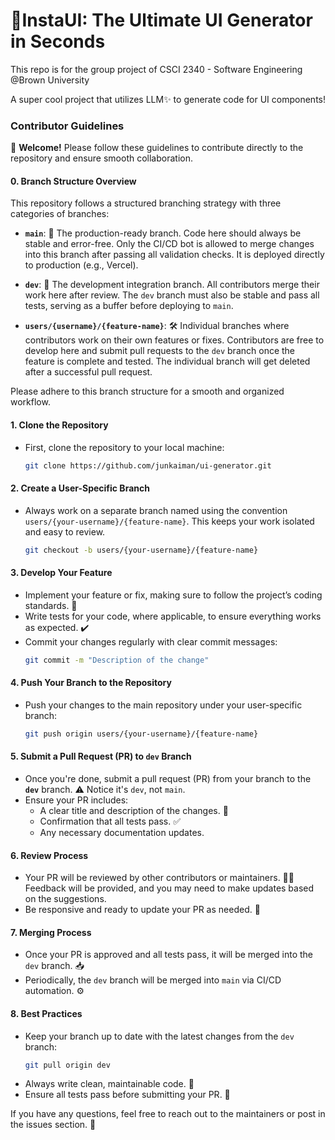 # 📐InstaUI: The Ultimate UI Generator in Seconds
This repo is for the group project of CSCI 2340 - Software Engineering @Brown University

A super cool project that utilizes LLM✨ to generate code for UI components! 

### Contributor Guidelines
👋 **Welcome!** Please follow these guidelines to contribute directly to the repository and ensure smooth collaboration.

#### 0. **Branch Structure Overview**
This repository follows a structured branching strategy with three categories of branches:

- **`main`**: 🚀 The production-ready branch. Code here should always be stable and error-free. Only the CI/CD bot is allowed to merge changes into this branch after passing all validation checks. It is deployed directly to production (e.g., Vercel).
  
- **`dev`**: 🔄 The development integration branch. All contributors merge their work here after review. The `dev` branch must also be stable and pass all tests, serving as a buffer before deploying to `main`.

- **`users/{username}/{feature-name}`**: 🛠️ Individual branches where contributors work on their own features or fixes. Contributors are free to develop here and submit pull requests to the `dev` branch once the feature is complete and tested. The individual branch will get deleted after a successful pull request.

Please adhere to this branch structure for a smooth and organized workflow. 

#### 1. **Clone the Repository**
   - First, clone the repository to your local machine:
     ```bash
     git clone https://github.com/junkaiman/ui-generator.git
     ```

#### 2. **Create a User-Specific Branch**
   - Always work on a separate branch named using the convention `users/{your-username}/{feature-name}`. This keeps your work isolated and easy to review.
     ```bash
     git checkout -b users/{your-username}/{feature-name}
     ```

#### 3. **Develop Your Feature**
   - Implement your feature or fix, making sure to follow the project’s coding standards. 📏
   - Write tests for your code, where applicable, to ensure everything works as expected. ✔️
   - Commit your changes regularly with clear commit messages:
     ```bash
     git commit -m "Description of the change"
     ```

#### 4. **Push Your Branch to the Repository**
   - Push your changes to the main repository under your user-specific branch:
     ```bash
     git push origin users/{your-username}/{feature-name}
     ```

#### 5. **Submit a Pull Request (PR) to `dev` Branch**
   - Once you're done, submit a pull request (PR) from your branch to the **`dev`** branch. ⚠️ Notice it's `dev`, not `main`.
   - Ensure your PR includes:
     - A clear title and description of the changes. 📝
     - Confirmation that all tests pass. ✅
     - Any necessary documentation updates.

#### 6. **Review Process**
   - Your PR will be reviewed by other contributors or maintainers. 🕵️‍♂️ Feedback will be provided, and you may need to make updates based on the suggestions.
   - Be responsive and ready to update your PR as needed. 🔄

#### 7. **Merging Process**
   - Once your PR is approved and all tests pass, it will be merged into the `dev` branch. 📥
   - Periodically, the `dev` branch will be merged into `main` via CI/CD automation. ⚙️

#### 8. **Best Practices**
   - Keep your branch up to date with the latest changes from the `dev` branch:
     ```bash
     git pull origin dev
     ```
   - Always write clean, maintainable code. 🧹
   - Ensure all tests pass before submitting your PR. 🧪

If you have any questions, feel free to reach out to the maintainers or post in the issues section. 💬
